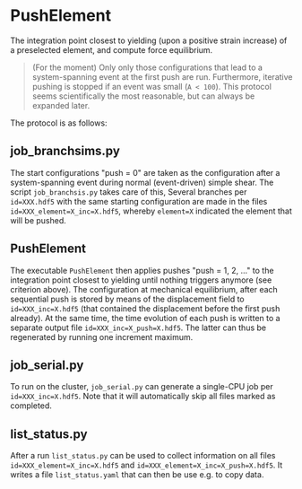 # PushElement

The integration point closest to yielding 
(upon a positive strain increase) 
of a preselected element,
and compute force equilibrium.

>   (For the moment) Only only those configurations that lead to a 
>   system-spanning event at the first push are run. 
>   Furthermore, iterative pushing is stopped if an event was 
>   small (`A < 100`).
>   This protocol seems scientifically the most reasonable, but
>   can always be expanded later.

The protocol is as follows:

## job_branchsims.py

The start configurations "push = 0" are taken as the configuration after
a system-spanning event during normal (event-driven) simple shear.
The script `job_branchsis.py` takes care of this,
Several branches per `id=XXX.hdf5` with the same starting configuration 
are made in  the files `id=XXX_element=X_inc=X.hdf5`,
whereby `element=X` indicated the element that will be pushed. 

## PushElement

The executable `PushElement` then applies pushes "push = 1, 2, ..."
to the integration point closest to yielding until nothing triggers 
anymore (see criterion above). 
The configuration at mechanical equilibrium, after each sequential push
is stored by means of the displacement field to `id=XXX_inc=X.hdf5`
(that contained the displacement before the first push already).
At the same time, the time evolution of each push is written to 
a separate output file `id=XXX_inc=X_push=X.hdf5`.
The latter can thus be regenerated by running one increment maximum.

## job_serial.py

To run on the cluster, `job_serial.py` can generate a single-CPU 
job per `id=XXX_inc=X.hdf5`. 
Note that it will automatically skip all files marked as 
completed.

## list_status.py

After a run `list_status.py` can be used to collect information
on all files `id=XXX_element=X_inc=X.hdf5` and `id=XXX_element=X_inc=X_push=X.hdf5`. 
It writes a file `list_status.yaml` that can then be use e.g.
to copy data.
